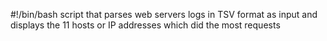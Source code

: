 #!/bin/bash
 script that parses web servers logs in TSV format as input and displays the 11 hosts or IP addresses which did the most requests
















